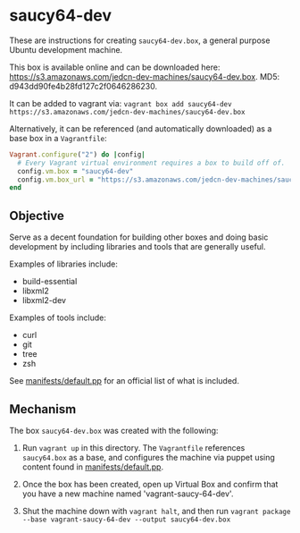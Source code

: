 # saucy64-dev

These are instructions for creating `saucy64-dev.box`, a general
purpose Ubuntu development machine.

This box is available online and can be downloaded here:
https://s3.amazonaws.com/jedcn-dev-machines/saucy64-dev.box. MD5:
d943dd90fe4b28fd127c2f0646286230.

It can be added to vagrant via: `vagrant box add saucy64-dev
https://s3.amazonaws.com/jedcn-dev-machines/saucy64-dev.box`

Alternatively, it can be referenced (and automatically downloaded) as
a base box in a `Vagrantfile`:

```ruby
Vagrant.configure("2") do |config|
  # Every Vagrant virtual environment requires a box to build off of.
  config.vm.box = "saucy64-dev"
  config.vm.box_url = "https://s3.amazonaws.com/jedcn-dev-machines/saucy64-dev.box"
end
```

## Objective

Serve as a decent foundation for building other boxes and doing basic
development by including libraries and tools that are generally
useful.

Examples of libraries include:

- build-essential
- libxml2
- libxml2-dev

Examples of tools include:

- curl
- git
- tree
- zsh

See [manifests/default.pp][manifests/default.pp] for an official list
of what is included.

## Mechanism

The box `saucy64-dev.box` was created with the following:

1. Run `vagrant up` in this directory. The `Vagrantfile` references
   `saucy64.box` as a base, and configures the machine via puppet
   using content found in
   [manifests/default.pp][manifests/default.pp].

2. Once the box has been created, open up Virtual Box and confirm that
   you have a new machine named 'vagrant-saucy-64-dev'.

3. Shut the machine down with `vagrant halt`, and then run `vagrant
   package --base vagrant-saucy-64-dev --output saucy64-dev.box`

[manifests/default.pp]: manifests/default.pp
